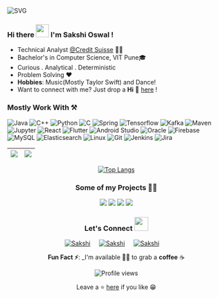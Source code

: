![SVG](https://github.com/sakshi170920/sakshi170920/assets/53859329/299d7f33-0072-44f6-9ade-5dbbcdac3f00) 

### Hi there <img src="https://raw.githubusercontent.com/MartinHeinz/MartinHeinz/master/wave.gif" width="30px"> I'm Sakshi Oswal !

* Technical Analyst [@Credit Suisse](https://www.linkedin.com/company/credit-suisse/) 👨‍💻
* Bachelor's in Computer Science, VIT Pune🎓
* Curious . Analytical . Deterministic
* Problem Solving ❤
* **Hobbies**: Music(Mostly Taylor Swift) and Dance!
* Want to connect with me? Just drop a **Hi** 👋 [here](https://www.linkedin.com/in/sakshi-oswal/) ! 

### Mostly Work With ⚒

![Java](https://img.shields.io/static/v1?style=for-the-badge&message=Java&color=007396&logo=Java&logoColor=FFFFFF&label=)
![C++](https://img.shields.io/static/v1?style=for-the-badge&message=C%2B%2B&color=00599C&logo=C%2B%2B&logoColor=FFFFFF&label=)
![Python](https://img.shields.io/badge/Python-FFD43B?style=for-the-badge&logo=python&logoColor=blue)
![C](https://img.shields.io/static/v1?style=for-the-badge&message=C+Language&color=222222&logo=C&logoColor=A8B9CC&label=)
![Spring](https://img.shields.io/badge/Spring-6DB33F?style=for-the-badge&logo=spring&logoColor=white)
![Tensorflow](https://img.shields.io/badge/TensorFlow-FF6F00?style=for-the-badge&logo=tensorflow&logoColor=white)
![Kafka](https://img.shields.io/badge/Apache_Kafka-231F20?style=for-the-badge&logo=apache-kafka&logoColor=white)
![Maven](https://img.shields.io/badge/apache_maven-C71A36?style=for-the-badge&logo=apachemaven&logoColor=white)
![Jupyter](https://img.shields.io/badge/Jupyter-F37626.svg?&style=for-the-badge&logo=Jupyter&logoColor=white)
![React](https://img.shields.io/badge/React-20232A?style=for-the-badge&logo=react&logoColor=61DAFB)
![Flutter](https://img.shields.io/badge/Flutter-02569B?style=for-the-badge&logo=flutter&logoColor=white)
![Android Studio](https://img.shields.io/static/v1?style=for-the-badge&message=Android+Studio&color=222222&logo=Android+Studio&logoColor=3DDC84&label=)
![Oracle](https://img.shields.io/badge/Oracle-F80000?style=for-the-badge&logo=Oracle&logoColor=white)
![Firebase](https://img.shields.io/static/v1?style=for-the-badge&message=Firebase&color=222222&logo=Firebase&logoColor=FFCA28&label=)
![MySQL](https://img.shields.io/static/v1?style=for-the-badge&message=MySQL&color=4479A1&logo=MySQL&logoColor=FFFFFF&label=)
![Elasticsearch](https://img.shields.io/badge/Elastic_Search-005571?style=for-the-badge&logo=elasticsearch&logoColor=white)
![Linux](https://img.shields.io/badge/Linux-FCC624?style=for-the-badge&logo=linux&logoColor=black)
![Git](https://img.shields.io/badge/GIT-E44C30?style=for-the-badge&logo=git&logoColor=white)
![Jenkins](https://img.shields.io/badge/Jenkins-D24939?style=for-the-badge&logo=Jenkins&logoColor=white)
![Jira](https://img.shields.io/badge/Jira-0052CC?style=for-the-badge&logo=Jira&logoColor=white)

|<img src="https://github-readme-stats.vercel.app/api?username=sakshi170920&&show_icons=true&count_private=true&include_all_commits=true&&theme=tokyonight"/>|<img src="https://github-readme-streak-stats.herokuapp.com/?user=sakshi170920&count_private=true&include_all_commits=true&&theme=tokyonight"/>|
|---|---|
<div align="center">

[![Top Langs](https://github-readme-stats.vercel.app/api/top-langs/?username=sakshi170920&layout=compact&theme=midnight-purple)](https://github.com/sakshi170920)
</div>
<div align="center">

### Some of my Projects 👨‍💻
</div>
<div  align="center">
    <img src="https://github-readme-stats.vercel.app/api/pin/?username=TY-Projects&repo=MOS-Operating-System&show_icons=true&theme=great-gatsby" >
  <img src="https://github-readme-stats.vercel.app/api/pin/?username=sakshi170920&repo=Movie-Recommendation-System&show_icons=true&theme=great-gatsby" > 
  <img src="https://github-readme-stats.vercel.app/api/pin/?username=sakshi170920&repo=Pcos-App&show_icons=true&theme=great-gatsby" >
  <img src="https://github-readme-stats.vercel.app/api/pin/?username=sakshi170920&repo=IBM-fhe-toolkit-Genome&show_icons=true&theme=great-gatsby">

</di>

### Let's Connect <img src="https://raw.githubusercontent.com/ShahriarShafin/ShahriarShafin/main/Assets/handshake.gif" height="32px">

<div style="display:flex; justify-content:center;margin-bottom:10px">
 <a href="https://www.linkedin.com/in/jaydip-dey-8a90221b2/" target="_blank">
<img src=https://img.shields.io/badge/linkedin-%231E77B5.svg?&style=for-the-badge&logo=linkedin&logoColor=white alt=Sakshi Oswal linkedin style="margin-right: 20px;" />
</a>
 
 <a href="https://github.com/sakshi170920" target="_blank">
<img src=https://img.shields.io/badge/GitHub-100000?style=for-the-badge&logo=github&logoColor=white alt=Sakshi Oswal GitHub style="margin-right: 20px;" />
</a>

 <a href="mailto:sakshi.oswal90@gmail.com" target="_blank">
<img src=https://img.shields.io/badge/Gmail-D14836?style=for-the-badge&logo=gmail&logoColor=white alt=Sakshi Oswal GitHub style="margin-right: 20px;" />
</a>
     
</div>  

**Fun Fact ⚡**: _I'm available 🙋‍♂️ to grab a **coffee** ☕


![Profile views](https://komarev.com/ghpvc/?username=sakshi170920&label=Profile%20views&color=0e75b6&style=flat)


Leave a ⭐ [here](https://github.com/jaydip1235/sakshi170920) if you like 😁
